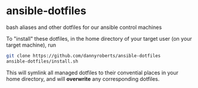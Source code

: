 # ansible-dotfiles
bash aliases and other dotfiles for our ansible control machines

To "install" these dotfiles, in the home directory of your target user (on your target machine),
run

```bash
git clone https://github.com/dannyroberts/ansible-dotfiles
ansible-dotfiles/install.sh
```

This will symlink all managed dotfiles to their convential places in your home directory, and will **overwrite** any corresponding dotfiles.
